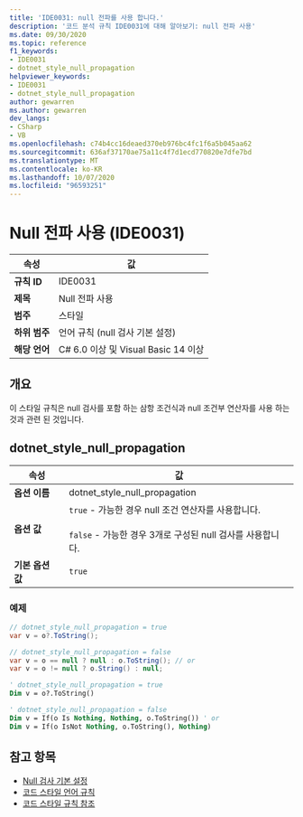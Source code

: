```yaml
---
title: 'IDE0031: null 전파를 사용 합니다.'
description: '코드 분석 규칙 IDE0031에 대해 알아보기: null 전파 사용'
ms.date: 09/30/2020
ms.topic: reference
f1_keywords:
- IDE0031
- dotnet_style_null_propagation
helpviewer_keywords:
- IDE0031
- dotnet_style_null_propagation
author: gewarren
ms.author: gewarren
dev_langs:
- CSharp
- VB
ms.openlocfilehash: c74b4cc16deaed370eb976bc4fc1f6a5b045aa62
ms.sourcegitcommit: 636af37170ae75a11c4f7d1ecd770820e7dfe7bd
ms.translationtype: MT
ms.contentlocale: ko-KR
ms.lasthandoff: 10/07/2020
ms.locfileid: "96593251"
---
```

# <a name="use-null-propagation-ide0031"></a>Null 전파 사용 (IDE0031)

|속성|값|
|-|-|
| **규칙 ID** | IDE0031 |
| **제목** | Null 전파 사용 |
| **범주** | 스타일 |
| **하위 범주** | 언어 규칙 (null 검사 기본 설정) |
| **해당 언어** | C# 6.0 이상 및 Visual Basic 14 이상 |

## <a name="overview"></a>개요

이 스타일 규칙은 null 검사를 포함 하는 삼항 조건식과 null 조건부 연산자를 사용 하는 것과 관련 된 것입니다.

## <a name="dotnet_style_null_propagation"></a>dotnet_style_null_propagation

|속성|값|
|-|-|
| **옵션 이름** | dotnet_style_null_propagation
| **옵션 값** | `true` - 가능한 경우 null 조건 연산자를 사용합니다.<br /><br />`false` - 가능한 경우 3개로 구성된 null 검사를 사용합니다. |
| **기본 옵션 값** | `true` |

### <a name="example"></a>예제

```csharp
// dotnet_style_null_propagation = true
var v = o?.ToString();

// dotnet_style_null_propagation = false
var v = o == null ? null : o.ToString(); // or
var v = o != null ? o.String() : null;
```

```vb
' dotnet_style_null_propagation = true
Dim v = o?.ToString()

' dotnet_style_null_propagation = false
Dim v = If(o Is Nothing, Nothing, o.ToString()) ' or
Dim v = If(o IsNot Nothing, o.ToString(), Nothing)
```

## <a name="see-also"></a>참고 항목

- [Null 검사 기본 설정](null-checking-preferences.md)
- [코드 스타일 언어 규칙](language-rules.md)
- [코드 스타일 규칙 참조](index.md)
